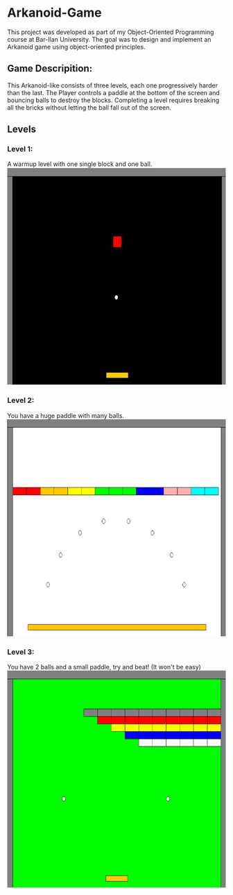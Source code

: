 # Arkanoid-Game
This project was developed as part of my Object-Oriented Programming course at Bar-Ilan University.
The goal was to design and implement an Arkanoid game using object-oriented principles.
## Game Descripition:
This Arkanoid-like consists of three levels, each one progressively harder than the last.
The Player controls a paddle at the bottom of the screen and bouncing balls to destroy the blocks.
Completing a level requires breaking all the bricks without letting the ball fall out of the screen.
## Levels
### Level 1:
A warmup level with one single block and one ball.</br>
<img src="screenshots/first_level.png" alt="firstlevel" width="700" height="500"/></br>
### Level 2:
You have a huge paddle with many balls.</br>
<img src="screenshots/second_level.png" alt="secondlevel" width="700" height="500"/></br>
### Level 3:
You have 2 balls and a small paddle, try and beat! (It won't be easy)</br>
<img src="screenshots/third_level.png" alt="thirdlevel" width="700" height="500"/>
